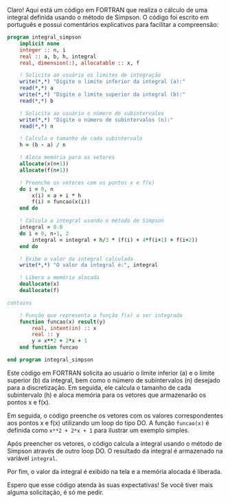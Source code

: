 Claro! Aqui está um código em FORTRAN que realiza o cálculo de uma integral definida usando o método de Simpson. O código foi escrito em português e possui comentários explicativos para facilitar a compreensão:

```fortran
program integral_simpson
    implicit none
    integer :: n, i
    real :: a, b, h, integral
    real, dimension(:), allocatable :: x, f

    ! Solicita ao usuário os limites de integração
    write(*,*) "Digite o limite inferior da integral (a):"
    read(*,*) a
    write(*,*) "Digite o limite superior da integral (b):"
    read(*,*) b

    ! Solicita ao usuário o número de subintervalos
    write(*,*) "Digite o número de subintervalos (n):"
    read(*,*) n

    ! Calcula o tamanho de cada subintervalo
    h = (b - a) / n

    ! Aloca memória para os vetores
    allocate(x(n+1))
    allocate(f(n+1))

    ! Preenche os vetores com os pontos x e f(x)
    do i = 0, n
        x(i) = a + i * h
        f(i) = funcao(x(i))
    end do

    ! Calcula a integral usando o método de Simpson
    integral = 0.0
    do i = 0, n-1, 2
        integral = integral + h/3 * (f(i) + 4*f(i+1) + f(i+2))
    end do

    ! Exibe o valor da integral calculada
    write(*,*) "O valor da integral é:", integral

    ! Libera a memória alocada
    deallocate(x)
    deallocate(f)

contains

    ! Função que representa a função f(x) a ser integrada
    function funcao(x) result(y)
        real, intent(in) :: x
        real :: y
        y = x**2 + 2*x + 1
    end function funcao

end program integral_simpson
```

Este código em FORTRAN solicita ao usuário o limite inferior (a) e o limite superior (b) da integral, bem como o número de subintervalos (n) desejado para a discretização. Em seguida, ele calcula o tamanho de cada subintervalo (h) e aloca memória para os vetores que armazenarão os pontos x e f(x).

Em seguida, o código preenche os vetores com os valores correspondentes aos pontos x e f(x) utilizando um loop do tipo DO. A função `funcao(x)` é definida como `x**2 + 2*x + 1` para ilustrar um exemplo simples.

Após preencher os vetores, o código calcula a integral usando o método de Simpson através de outro loop DO. O resultado da integral é armazenado na variável `integral`.

Por fim, o valor da integral é exibido na tela e a memória alocada é liberada.

Espero que esse código atenda às suas expectativas! Se você tiver mais alguma solicitação, é só me pedir.